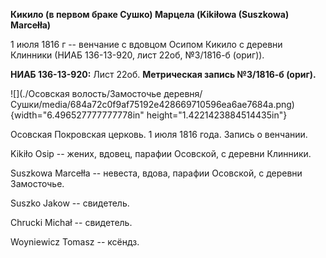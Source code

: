 **Кикило (в первом браке Сушко) Марцела (Kikiłowa (Suszkowa) Marcełła)**

1 июля 1816 г -- венчание с вдовцом Осипом Кикило с деревни Клинники
(НИАБ 136-13-920, лист 22об, №3/1816-б (ориг)).

**НИАБ 136-13-920:** Лист 22об. **Метрическая запись №3/1816-б (ориг).**

![](./Осовская волость/Замосточье деревня/Сушки/media/684a72c0f9af75192e428669710596ea6ae7684a.png){width="6.496527777777778in"
height="1.4221423884514435in"}

Осовская Покровская церковь. 1 июля 1816 года. Запись о венчании.

Kikiło Osip -- жених, вдовец, парафии Осовской, с деревни Клинники.

Suszkowa Marcełła -- невеста, вдова, парафии Осовской, с деревни
Замосточье.

Suszko Jakow -- свидетель.

Chrucki Michał -- свидетель.

Woyniewicz Tomasz -- ксёндз.
